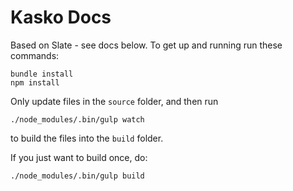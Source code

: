 Kasko Docs
==========

Based on Slate - see docs below. To get up and running run these commands:

```
bundle install
npm install
```

Only update files in the `source` folder, and then run

```./node_modules/.bin/gulp watch```

to build the files into the `build` folder.

If you just want to build once, do:

```./node_modules/.bin/gulp build```
